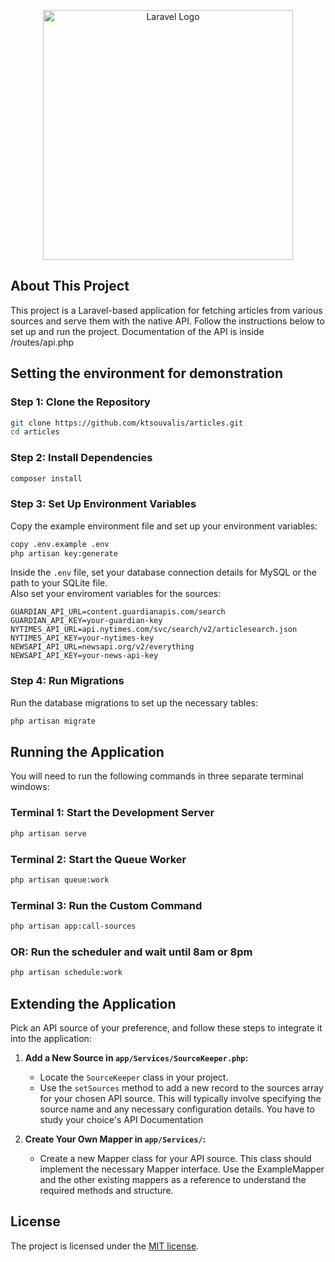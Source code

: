 <p align="center"><a href="https://laravel.com" target="_blank"><img src="https://raw.githubusercontent.com/laravel/art/master/logo-lockup/5%20SVG/2%20CMYK/1%20Full%20Color/laravel-logolockup-cmyk-red.svg" width="400" alt="Laravel Logo"></a></p>

## About This Project

This project is a Laravel-based application for fetching articles from various sources and serve them with the native API. Follow the instructions below to set up and run the project.
Documentation of the API is inside /routes/api.php

## Setting the environment for demonstration

### Step 1: Clone the Repository

```sh
git clone https://github.com/ktsouvalis/articles.git
cd articles
```

### Step 2: Install Dependencies

```sh
composer install
```

### Step 3: Set Up Environment Variables

Copy the example environment file and set up your environment variables:

```sh
copy .env.example .env
php artisan key:generate
```

Inside the `.env` file, set your database connection details for MySQL or the path to your SQLite file.  
Also set your enviroment variables for the sources:

```env
GUARDIAN_API_URL=content.guardianapis.com/search
GUARDIAN_API_KEY=your-guardian-key
NYTIMES_API_URL=api.nytimes.com/svc/search/v2/articlesearch.json
NYTIMES_API_KEY=your-nytimes-key
NEWSAPI_API_URL=newsapi.org/v2/everything
NEWSAPI_API_KEY=your-news-api-key
```


### Step 4: Run Migrations

Run the database migrations to set up the necessary tables:

```sh
php artisan migrate
```

## Running the Application

You will need to run the following commands in three separate terminal windows:

### Terminal 1: Start the Development Server

```sh
php artisan serve
```

### Terminal 2: Start the Queue Worker

```sh
php artisan queue:work
```

### Terminal 3: Run the Custom Command

```sh
php artisan app:call-sources
```

### OR: Run the scheduler and wait until 8am or 8pm

```sh
php artisan schedule:work
```

## Extending the Application

Pick an API source of your preference, and follow these steps to integrate it into the application:

1. **Add a New Source in `app/Services/SourceKeeper.php`:**
    - Locate the `SourceKeeper` class in your project.
    - Use the `setSources` method to add a new record to the sources array for your chosen API source. This will typically involve specifying the source name and any necessary configuration details. You have to study your choice's API Documentation

2. **Create Your Own Mapper in `app/Services/`:**
    - Create a new Mapper class for your API source. This class should implement the necessary Mapper interface. Use the ExampleMapper and the other existing mappers as a reference to understand the required methods and structure.

## License

The project is licensed under the [MIT license](https://opensource.org/licenses/MIT).
